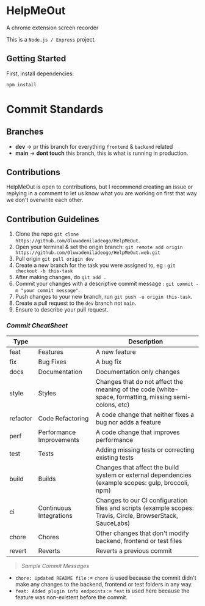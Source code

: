 # HelpMeOut
A chrome extension screen recorder

This is a `Node.js / Express` project.

## Getting Started

First, install dependencies:

```bash
npm install
```
# Commit Standards

## Branches

- **dev** -> pr this branch for everything `frontend` & `backend` related
- **main** -> **dont touch** this branch, this is what is running in production.

## Contributions

HelpMeOut is open to contributions, but I recommend creating an issue or replying in a comment to let us know what you are working on first that way we don't overwrite each other.

## Contribution Guidelines

1. Clone the repo `git clone https://github.com/Oluwademiladeogo/HelpMeOut`.
2. Open your terminal & set the origin branch: `git remote add origin https://github.com/Oluwademiladeogo/HelpMeOut.web.git`
3. Pull origin `git pull origin dev`
4. Create a new branch for the task you were assigned to, eg : `git checkout -b this-task`
5. After making changes, do `git add .`
6. Commit your changes with a descriptive commit message : `git commit -m "your commit message"`.
7. Push changes to your new branch, run `git push -u origin this-task`.
8. Create a pull request to the `dev` branch not `main`.
9. Ensure to describe your pull request.

### _Commit CheatSheet_

| Type     |                          | Description                                                                                                 |
| -------- | ------------------------ | ----------------------------------------------------------------------------------------------------------- |
| feat     | Features                 | A new feature                                                                                               |
| fix      | Bug Fixes                | A bug fix                                                                                                   |
| docs     | Documentation            | Documentation only changes                                                                                  |
| style    | Styles                   | Changes that do not affect the meaning of the code (white-space, formatting, missing semi-colons, etc)      |
| refactor | Code Refactoring         | A code change that neither fixes a bug nor adds a feature                                                   |
| perf     | Performance Improvements | A code change that improves performance                                                                     |
| test     | Tests                    | Adding missing tests or correcting existing tests                                                           |
| build    | Builds                   | Changes that affect the build system or external dependencies (example scopes: gulp, broccoli, npm)         |
| ci       | Continuous Integrations  | Changes to our CI configuration files and scripts (example scopes: Travis, Circle, BrowserStack, SauceLabs) |
| chore    | Chores                   | Other changes that don't modify backend, frontend or test files                                             |
| revert   | Reverts                  | Reverts a previous commit                                                                                   |

> _Sample Commit Messages_

- `chore: Updated README file` := `chore` is used because the commit didn't make any changes to the backend, frontend or test folders in any way.
- `feat: Added plugin info endpoints` := `feat` is used here because the feature was non-existent before the commit.
